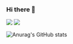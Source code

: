 ### Hi there 👋

<a href="https://yeahza2548.tistory.com/" target="_blank"><img src="https://img.shields.io/badge/TISTORY-FF8D85?style=plastic&logo=Tistory&logoColor=000000"/></a>
<a href="https://www.instagram.com/yj._.l13/" target="_blank"><img src="https://img.shields.io/badge/yj._.l13-FAD000?style=plastic&logo=Instagram&logoColor=000000"/></a>

![Anurag's GitHub stats](https://github-readme-stats.vercel.app/api?username=Leeyeji13&show_icons=true&theme=aura_dark)

<!--
**Leeyeji13/Leeyeji13** is a ✨ _special_ ✨ repository because its `README.md` (this file) appears on your GitHub profile.

Here are some ideas to get you started:

- 🔭 I’m currently working on ...
- 🌱 I’m currently learning ...
- 👯 I’m looking to collaborate on ...
- 🤔 I’m looking for help with ...
- 💬 Ask me about ...
- 📫 How to reach me: ...
- 😄 Pronouns: ...
- ⚡ Fun fact: ...
-->
